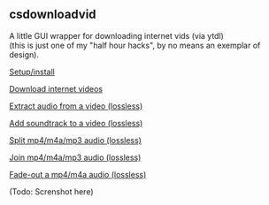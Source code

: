 
## csdownloadvid

A little GUI wrapper for downloading internet vids (via ytdl)<br/>
(this is just one of my "half hour hacks", by no means an exemplar of design).

[Setup/install](./doc/setup.md)

[Download internet videos](./doc/downloadinternetvids.md)

[Extract audio from a video (lossless)](./doc/extractaudio.md)

[Add soundtrack to a video (lossless)](./doc/addsoundtrack.md)

[Split mp4/m4a/mp3 audio (lossless)](./doc/splitm4a.md)

[Join mp4/m4a/mp3 audio (lossless)](./doc/joinm4a.md)

[Fade-out a mp4/m4a audio (lossless)](./doc/addfadeout.md)

(Todo: Screnshot here)
